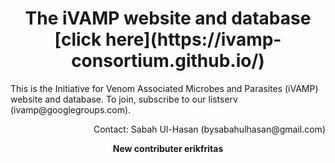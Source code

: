 <header>

  <h1>The iVAMP website and database [click here](https://ivamp-consortium.github.io/)</h1>

  <article align="left">
    <p>
    This is the Initiative for Venom Associated Microbes and Parasites (iVAMP) website and database. To join, subscribe to our listserv (ivamp@googlegroups.com).
    </p>
  </article>

  <article align="right">
    <p>Contact: Sabah Ul-Hasan (bysabahulhasan@gmail.com)</p>
  </article>

  <p><strong>New contributer erikfritas</strong></p>

</header>
